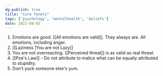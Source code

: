 ```yaml
---
dg-publish: true
title: "Core Tenets"
tags: ['psychology', 'mentalhealth', 'beliefs']
date: 2022-08-03
---
```


1. Emotions are good. [[All emotions are valid]]. They always are. All emotions, including anger. 
2. [[Laziness |You are not Lazy]]  
3. You are not overreacting. [[Perceived threat]] is as valid as real threat. 
4. [[Poe's Law]] - Do not attribute to malice what can be equally attributed to stupidity. 
5. Don't yuck someone else's yum. 
